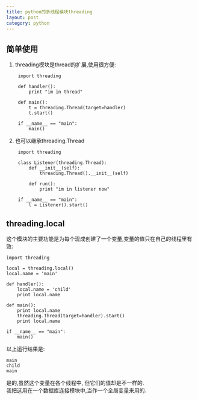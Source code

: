 ```yaml
--- 
title: python的多线程模块threading
layout: post
category: python
---
```


## 简单使用

1. threading模块是thread的扩展,使用很方便:

		import threading
		
		def handler():
			print "im in thread"
		
		def main():
			t = threading.Thread(target=handler)
			t.start()
			
		if __name__ == "main":
			main()
			
2. 也可以继承threading.Thread

		import threading
		
		class Listener(threading.Thread):
			def __init__(self):
				threading.Thread().__init__(self)
			
			def run():
				print "im in listener now"
				
		if __name__ == "main":
			l = Listener().start()
			
## threading.local
这个模块的主要功能是为每个现成创建了一个变量,变量的值只在自己的线程里有效:
	
	import threading
	
	local = threading.local()
	local.name = 'main'
	
	def handler():
		local.name = 'child'
		print local.name
	
	def main():
		print local.name
		threading.Thread(target=handler).start()
		print local.name
		
	if __name__ == "main":
		main()

以上运行结果是:
	
	main
	child
	main
	
是的,虽然这个变量在各个线程中, 但它们的值却是不一样的.  
我把这用在一个数据库连接模块中,当作一个全局变量来用的.







	